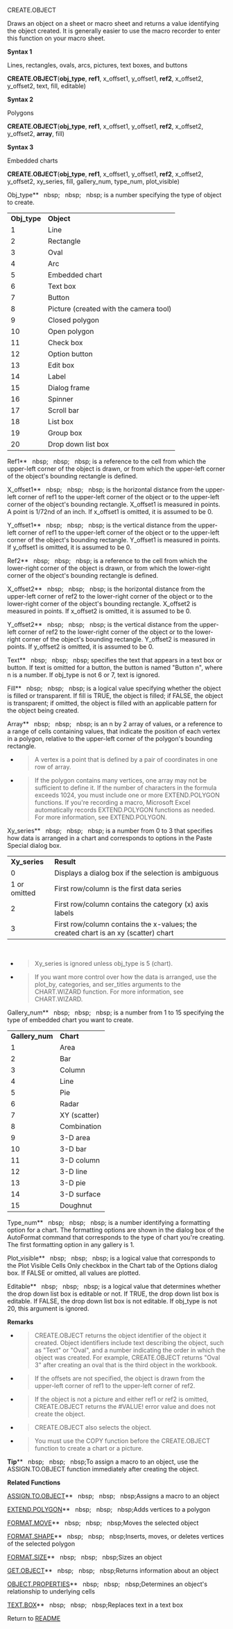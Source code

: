 CREATE.OBJECT

Draws an object on a sheet or macro sheet and returns a value
identifying the object created. It is generally easier to use the macro
recorder to enter this function on your macro sheet.

**Syntax 1**

Lines, rectangles, ovals, arcs, pictures, text boxes, and buttons

**CREATE.OBJECT**(**obj\_type**, **ref1**, x\_offset1, y\_offset1,
**ref2**, x\_offset2, y\_offset2, text, fill, editable)

**Syntax 2**

Polygons

**CREATE.OBJECT**(**obj\_type**, **ref1**, x\_offset1, y\_offset1,
**ref2**, x\_offset2,  
y\_offset2, **array**, fill)

**Syntax 3**

Embedded charts

**CREATE.OBJECT**(**obj\_type**, **ref1**, x\_offset1, y\_offset1,
**ref2**, x\_offset2,  
y\_offset2, xy\_series, fill, gallery\_num, type\_num, plot\_visible)

Obj\_type**&nbsp;&nbsp;&nbsp;nbsp;&nbsp;&nbsp;&nbsp;nbsp;&nbsp;&nbsp;&nbsp;nbsp;&nbsp;is a number specifying the type of
object to create.

|               |                                        |
| ------------- | -------------------------------------- |
| **Obj\_type** | **Object**                             |
| 1             | Line                                   |
| 2             | Rectangle                              |
| 3             | Oval                                   |
| 4             | Arc                                    |
| 5             | Embedded chart                         |
| 6             | Text box                               |
| 7             | Button                                 |
| 8             | Picture (created with the camera tool) |
| 9             | Closed polygon                         |
| 10            | Open polygon                           |
| 11            | Check box                              |
| 12            | Option button                          |
| 13            | Edit box                               |
| 14            | Label                                  |
| 15            | Dialog frame                           |
| 16            | Spinner                                |
| 17            | Scroll bar                             |
| 18            | List box                               |
| 19            | Group box                              |
| 20            | Drop down list box                     |

Ref1**&nbsp;&nbsp;&nbsp;nbsp;&nbsp;&nbsp;&nbsp;nbsp;&nbsp;&nbsp;&nbsp;nbsp;&nbsp;is a reference to the cell from which the
upper-left corner of the object is drawn, or from which the upper-left
corner of the object's bounding rectangle is defined.

X\_offset1**&nbsp;&nbsp;&nbsp;nbsp;&nbsp;&nbsp;&nbsp;nbsp;&nbsp;&nbsp;&nbsp;nbsp;&nbsp;is the horizontal distance from the
upper-left corner of ref1 to the upper-left corner of the object or to
the upper-left corner of the object's bounding rectangle. X\_offset1 is
measured in points. A point is 1/72nd of an inch. If x\_offset1 is
omitted, it is assumed to be 0.

Y\_offset1**&nbsp;&nbsp;&nbsp;nbsp;&nbsp;&nbsp;&nbsp;nbsp;&nbsp;&nbsp;&nbsp;nbsp;&nbsp;is the vertical distance from the
upper-left corner of ref1 to the upper-left corner of the object or to
the upper-left corner of the object's bounding rectangle. Y\_offset1 is
measured in points. If y\_offset1 is omitted, it is assumed to be 0.

Ref2**&nbsp;&nbsp;&nbsp;nbsp;&nbsp;&nbsp;&nbsp;nbsp;&nbsp;&nbsp;&nbsp;nbsp;&nbsp;is a reference to the cell from which the
lower-right corner of the object is drawn, or from which the lower-right
corner of the object's bounding rectangle is defined.

X\_offset2**&nbsp;&nbsp;&nbsp;nbsp;&nbsp;&nbsp;&nbsp;nbsp;&nbsp;&nbsp;&nbsp;nbsp;&nbsp;is the horizontal distance from the
upper-left corner of ref2 to the lower-right corner of the object or to
the lower-right corner of the object's bounding rectangle. X\_offset2 is
measured in points. If x\_offset2 is omitted, it is assumed to be 0.

Y\_offset2**&nbsp;&nbsp;&nbsp;nbsp;&nbsp;&nbsp;&nbsp;nbsp;&nbsp;&nbsp;&nbsp;nbsp;&nbsp;is the vertical distance from the
upper-left corner of ref2 to the lower-right corner of the object or to
the lower-right corner of the object's bounding rectangle. Y\_offset2 is
measured in points. If y\_offset2 is omitted, it is assumed to be 0.

Text**&nbsp;&nbsp;&nbsp;nbsp;&nbsp;&nbsp;&nbsp;nbsp;&nbsp;&nbsp;&nbsp;nbsp;&nbsp;specifies the text that appears in a text
box or button. If text is omitted for a button, the button is named
"Button n", where n is a number. If obj\_type is not 6 or 7, text is
ignored.

Fill**&nbsp;&nbsp;&nbsp;nbsp;&nbsp;&nbsp;&nbsp;nbsp;&nbsp;&nbsp;&nbsp;nbsp;&nbsp;is a logical value specifying whether the
object is filled or transparent. If fill is TRUE, the object is filled;
if FALSE, the object is transparent; if omitted, the object is filled
with an applicable pattern for the object being created.

Array**&nbsp;&nbsp;&nbsp;nbsp;&nbsp;&nbsp;&nbsp;nbsp;&nbsp;&nbsp;&nbsp;nbsp;&nbsp;is an n by 2 array of values, or a
reference to a range of cells containing values, that indicate the
position of each vertex in a polygon, relative to the upper-left corner
of the polygon's bounding rectangle.

  - > A vertex is a point that is defined by a pair of coordinates in
    > one row of array.

  - > If the polygon contains many vertices, one array may not be
    > sufficient to define it. If the number of characters in the
    > formula exceeds 1024, you must include one or more EXTEND.POLYGON
    > functions. If you're recording a macro, Microsoft Excel
    > automatically records EXTEND.POLYGON functions as needed. For more
    > information, see EXTEND.POLYGON.


Xy\_series**&nbsp;&nbsp;&nbsp;nbsp;&nbsp;&nbsp;&nbsp;nbsp;&nbsp;&nbsp;&nbsp;nbsp;&nbsp;is a number from 0 to 3 that specifies
how data is arranged in a chart and corresponds to options in the Paste
Special dialog box.

|                |                                                                                    |
| -------------- | ---------------------------------------------------------------------------------- |
| **Xy\_series** | **Result**                                                                         |
| 0              | Displays a dialog box if the selection is ambiguous                                |
| 1 or omitted   | First row/column is the first data series                                          |
| 2              | First row/column contains the category (x) axis labels                             |
| 3              | First row/column contains the x-values; the created chart is an xy (scatter) chart |

&nbsp;

  - > Xy\_series is ignored unless obj\_type is 5 (chart).

  - > If you want more control over how the data is arranged, use the
    > plot\_by, categories, and ser\_titles arguments to the
    > CHART.WIZARD function. For more information, see CHART.WIZARD.


Gallery\_num**&nbsp;&nbsp;&nbsp;nbsp;&nbsp;&nbsp;&nbsp;nbsp;&nbsp;&nbsp;&nbsp;nbsp;&nbsp;is a number from 1 to 15 specifying
the type of embedded chart you want to create.

|                  |              |
| ---------------- | ------------ |
| **Gallery\_num** | **Chart**    |
| 1                | Area         |
| 2                | Bar          |
| 3                | Column       |
| 4                | Line         |
| 5                | Pie          |
| 6                | Radar        |
| 7                | XY (scatter) |
| 8                | Combination  |
| 9                | 3-D area     |
| 10               | 3-D bar      |
| 11               | 3-D column   |
| 12               | 3-D line     |
| 13               | 3-D pie      |
| 14               | 3-D surface  |
| 15               | Doughnut     |

Type\_num**&nbsp;&nbsp;&nbsp;nbsp;&nbsp;&nbsp;&nbsp;nbsp;&nbsp;&nbsp;&nbsp;nbsp;&nbsp;is a number identifying a formatting
option for a chart. The formatting options are shown in the dialog box
of the AutoFormat command that corresponds to the type of chart you're
creating. The first formatting option in any gallery is 1.

Plot\_visible**&nbsp;&nbsp;&nbsp;nbsp;&nbsp;&nbsp;&nbsp;nbsp;&nbsp;&nbsp;&nbsp;nbsp;&nbsp;is a logical value that corresponds
to the Plot Visible Cells Only checkbox in the Chart tab of the Options
dialog box. If FALSE or omitted, all values are plotted.

Editable**&nbsp;&nbsp;&nbsp;nbsp;&nbsp;&nbsp;&nbsp;nbsp;&nbsp;&nbsp;&nbsp;nbsp;&nbsp;is a logical value that determines
whether the drop down list box is editable or not. If TRUE, the drop
down list box is editable. If FALSE, the drop down list box is not
editable. If obj\_type is not 20, this argument is ignored.

**Remarks**

  - > CREATE.OBJECT returns the object identifier of the object it
    > created. Object identifiers include text describing the object,
    > such as "Text" or "Oval", and a number indicating the order in
    > which the object was created. For example, CREATE.OBJECT returns
    > "Oval 3" after creating an oval that is the third object in the
    > workbook.

  - > If the offsets are not specified, the object is drawn from the
    > upper-left corner of ref1 to the upper-left corner of ref2.

  - > If the object is not a picture and either ref1 or ref2 is omitted,
    > CREATE.OBJECT returns the \#VALUE\! error value and does not
    > create the object.

  - > CREATE.OBJECT also selects the object.

  - > You must use the COPY function before the CREATE.OBJECT function
    > to create a chart or a picture.


**Tip****&nbsp;&nbsp;&nbsp;nbsp;&nbsp;&nbsp;&nbsp;nbsp;&nbsp;&nbsp;&nbsp;nbsp;To assign a macro to an object, use the
ASSIGN.TO.OBJECT function immediately after creating the object.

**Related Functions**

[ASSIGN.TO.OBJECT](ASSIGN.TO.OBJECT.md)**&nbsp;&nbsp;&nbsp;nbsp;&nbsp;&nbsp;&nbsp;nbsp;&nbsp;&nbsp;&nbsp;nbsp;Assigns a macro to an object

[EXTEND.POLYGON](EXTEND.POLYGON.md)**&nbsp;&nbsp;&nbsp;nbsp;&nbsp;&nbsp;&nbsp;nbsp;&nbsp;&nbsp;&nbsp;nbsp;Adds vertices to a polygon

[FORMAT.MOVE](FORMAT.MOVE.md)**&nbsp;&nbsp;&nbsp;nbsp;&nbsp;&nbsp;&nbsp;nbsp;&nbsp;&nbsp;&nbsp;nbsp;Moves the selected object

[FORMAT.SHAPE](FORMAT.SHAPE.md)**&nbsp;&nbsp;&nbsp;nbsp;&nbsp;&nbsp;&nbsp;nbsp;&nbsp;&nbsp;&nbsp;nbsp;Inserts, moves, or deletes vertices of the
selected polygon

[FORMAT.SIZE](FORMAT.SIZE.md)**&nbsp;&nbsp;&nbsp;nbsp;&nbsp;&nbsp;&nbsp;nbsp;&nbsp;&nbsp;&nbsp;nbsp;Sizes an object

[GET.OBJECT](GET.OBJECT.md)**&nbsp;&nbsp;&nbsp;nbsp;&nbsp;&nbsp;&nbsp;nbsp;&nbsp;&nbsp;&nbsp;nbsp;Returns information about an object

[OBJECT.PROPERTIES](OBJECT.PROPERTIES.md)**&nbsp;&nbsp;&nbsp;nbsp;&nbsp;&nbsp;&nbsp;nbsp;&nbsp;&nbsp;&nbsp;nbsp;Determines an object's relationship
to underlying cells

[TEXT.BOX](TEXT.BOX.md)**&nbsp;&nbsp;&nbsp;nbsp;&nbsp;&nbsp;&nbsp;nbsp;&nbsp;&nbsp;&nbsp;nbsp;Replaces text in a text box



Return to [README](README.md)

